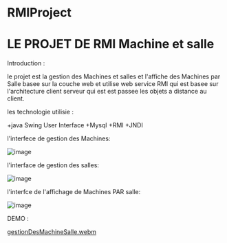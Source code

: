 # RMIProject


# LE PROJET DE RMI Machine et salle 

Introduction :

le projet est la gestion des Machines et salles et l'affiche des Machines par Salle basee sur la couche web et utilise web service RMI 
qui est basee sur l'architecture client serveur qui est  est passee les objets a distance au client.

les technologie utilisie :

+java Swing User Interface 
+Mysql 
+RMI
+JNDI

l'interfece de gestion des Machines:

 ![image](https://github.com/asmaElouali/RMIProject/assets/127212498/e2f86aa4-c7cb-4736-b435-21b7b77468c9)

l'interface de gestion des salles:
 
 ![image](https://github.com/asmaElouali/RMIProject/assets/127212498/8d0eb4a1-e0ea-4a4a-8a78-a10911643063)

 
l'interfce de l'affichage de Machines PAR salle:
 
 ![image](https://github.com/asmaElouali/RMIProject/assets/127212498/fa60cfd7-a7e4-4222-bdd2-33764f92b10f)

  DEMO :

  [gestionDesMachineSalle.webm](https://github.com/asmaElouali/RMIProject/assets/127212498/258eea51-b746-4e78-a07c-69d30e5e8382)

  







